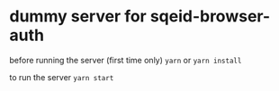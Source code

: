 # dummy server for sqeid-browser-auth

before running the server (first time only)
`yarn` or `yarn install`

to run the server
`yarn start`